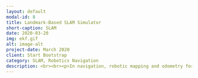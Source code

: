 ```yaml
---
layout: default
modal-id: 8
title: Landmark-Based SLAM Simulator
short-caption: SLAM 
date: 2020-03-20
img: ekf.gif
alt: image-alt
project-date: March 2020
client: Start Bootstrap
category: SLAM, Robotics Navigation
description: <br><br><p>In navigation, robotic mapping and odometry for virtual reality or augmented reality, simultaneous localization and mapping (SLAM) is the computational problem of constructing or updating a map of an unknown environment while simultaneously keeping track of an agent's location within it. Due to its importance, it has been a hot research topic for years, and there is a variety of research papers in the recent years.</p><br><br><p>In this project, I implemented a light-weight simulator that can be used to verify landmark-based SLAM algorithms (EKF, UKF, landmark-based FastSLAM,etc. ). All essentials are provided, including simulation of an actual robot pose with Gaussian noise, landmark observations, laser scan data and visualization of the environment and frames. With this light-weight RViz based simulator, there is no need to turn on a heavy physics engine for verifying your SLAM algoithms! Check out my <a href="https://github.com/RicoJia/SLAM_Simulator_Winter_Project">Github Repo</a> or  <a href="index.html">shoot me a message!</a></p><br><br><p><iframe width="560" height="315" src="https://www.youtube.com/embed/tB5PEmHVFVU" frameborder="0" allow="accelerometer; autoplay; encrypted-media; gyroscope; picture-in-picture" allowfullscreen></iframe></center></p>
---
```

